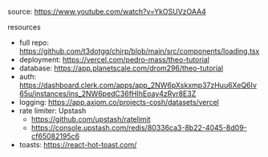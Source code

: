 source: https://www.youtube.com/watch?v=YkOSUVzOAA4

resources
- full repo: https://github.com/t3dotgg/chirp/blob/main/src/components/loading.tsx
- deployment: https://vercel.com/pedro-mass/theo-tutorial
- database: https://app.planetscale.com/drom296/theo-tutorial
- auth: https://dashboard.clerk.com/apps/app_2NW6pXskxmp37zHuu6XeQ6Iv65u/instances/ins_2NW6pedC36fHIhEoay4zRyr8E3Z
- logging: https://app.axiom.co/projects-cosh/datasets/vercel
- rate limiter: Upstash
  - https://github.com/upstash/ratelimit
  - https://console.upstash.com/redis/80336ca3-8b22-4045-8d09-cf65082195c6
- toasts: https://react-hot-toast.com/